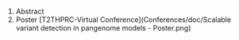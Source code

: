 1. Abstract
2. Poster
[T2THPRC-Virtual Conference](Conferences/doc/Scalable variant detection in pangenome models - Poster.png)
